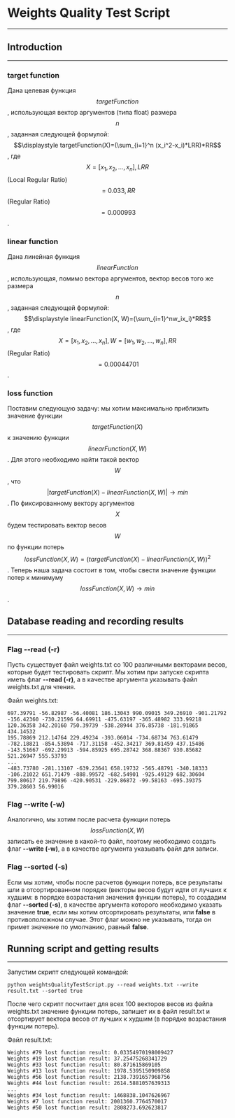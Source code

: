 # Weights Quality Test Script
---
## Introduction
---
### target function

Дана целевая функция $$targetFunction$$, использующая вектор аргументов (типа float) размера $$n$$, заданная следующей формулой:
$$\displaystyle targetFunction(X)=(\sum_{i=1}^n (x_i^2-x_i)*LRR)*RR$$, где $$\displaystyle X=[x_1,x_2,...,x_n], LRR$$ (Local Regular Ratio) $$=0.033, RR$$ (Regular Ratio) $$=0.000993$$.


### linear function
Дана линейная функция $$linearFunction$$, использующая, помимо вектора аргументов, вектор весов того же размера $$n$$, заданная следующей формулой: $$\displaystyle linearFunction(X, W)=(\sum_{i=1}^nw_ix_i)*RR$$, где $$\displaystyle X=[x_1,x_2,...,x_n], W=[w_1,w_2,...,w_n], RR$$ (Regular Ratio) $$=0.00044701$$.


### loss function
Поставим следующую задачу: мы хотим максимально приблизить значение функции $$targetFunction(X)$$ к значению функции $$linearFunction(X,W)$$. Для этого необходимо найти такой вектор $$W$$, что $$|targetFunction(X)-linearFunction(X,W)|\to min$$. По фиксированному вектору аргументов $$X$$ будем тестировать вектор весов $$W$$ по функции потерь $$\displaystyle lossFunction(X,W)=(targetFunction(X)-linearFunction(X,W))^2$$. Теперь наша задача состоит в том, чтобы свести значение функции потер к минимуму $$\displaystyle lossFunction(X,W)\to min$$.

## Database reading and recording results
---
### Flag --read (-r)
Пусть существует файл weights.txt со 100 различными векторами весов, которые будет тестировать скрипт. Мы хотим при запуске скрипта иметь флаг **--read (-r)**, а в качестве аргумента указывать файл weights.txt для чтения.

Файл weights.txt:
```
697.39791 -56.82987 -56.40081 186.13043 990.09015 349.26910 -901.21792 -156.42360 -730.21596 64.69911 -475.63197 -365.48982 333.99218 120.36358 342.20160 750.39739 -538.28944 376.85738 -181.91865 434.14532
195.78869 212.14764 229.49234 -393.06014 -734.68734 763.61479 -782.18821 -854.53894 -717.31158 -452.34217 369.81459 437.15486 -143.51667 -692.29913 -594.85925 695.28742 368.88367 930.85682 521.26947 555.53793
...
-483.73780 -281.13107 -639.23641 658.19732 -565.48791 -340.18333 -106.21022 651.71479 -888.99572 -682.54901 -925.49129 682.30604 799.80617 219.79896 -420.90531 -229.86872 -99.58163 -695.39375 379.28603 56.99016
```

### Flag --write (-w)
Аналогично, мы хотим после расчета функции потерь $$lossFunction(X,W)$$ записать ее значение в какой-то файл, поэтому необходимо создать флаг **--write (-w)**, а в качестве аргумента указывать файл для записи.

### Flag --sorted (-s)
Если мы хотим, чтобы после расчетов функции потерь, все результаты шли в отсортированном порядке (векторы весов будут идти от лучших к худшим: в порядке возрастания значения функции потерь), то создадим флаг **--sorted (-s)**, в качестве аргумента которого необходимо указать значение **true**, если мы хотим отсортировать результаты, или **false** в противоположном случае. Этот флаг можно не указывать, тогда он примет значение по умолчанию, равный **false**.

## Running script and getting results
---
Запустим скрипт следующей командой:
```
python weightsQualityTestScript.py --read weights.txt --write result.txt --sorted true
```
После чего скрипт посчитает для всех 100 векторов весов из файла weights.txt значение функции потерь, запишет их в файл result.txt и отсортирует вектора весов от лучших к худшим (в порядке возрастания функции потерь).

Файл result.txt:
```
Weights #79 lost function result: 0.03354970198009427
Weights #19 lost function result: 37.25475268341729
Weights #33 lost function result: 80.871615869105
Weights #13 lost function result: 1978.5395150909858
Weights #56 lost function result: 2138.7391657968756
Weights #44 lost function result: 2614.5881057639313
...
Weights #34 lost function result: 1468838.1047626967
Weights #7 lost function result: 2001360.7764570017
Weights #50 lost function result: 2808273.692623817
```

